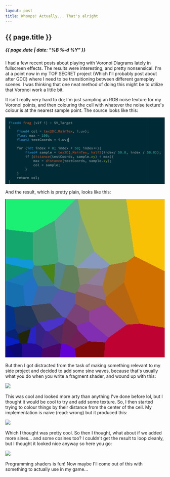 ```yaml
---
layout: post
title: Whoops! Actually... That's alright
---
```

{{ page.title }}
----------------
<h5>{{ page.date | date: "%B %-d %Y" }}</h5>

I had a few recent posts about playing with Voronoi Diagrams lately in fullscreen
effects. The results were interesting, and pretty nonsensical. I'm at a point now
in my TOP SECRET project (Which I'll probably post about after GDC) where I need
to be transitioning between different gameplay scenes. I was thinking that one
neat method of doing this might be to utilize that Voronoi work a little bit.

It isn't really very hard to do; I'm just sampling an RGB noise texture for my
Voronoi points, and then colouring the cell with whatever the noise texture's
colour is at the nearest sample point. The source looks like this:

<img src="/images/2016/Mar/VoronoiSource.png">

And the result, which is pretty plain, looks like this:

<img src="/images/2016/Mar/VoronoiResult.png">

But then I got distracted from the task of making something relevant to my side
project and decided to add some sine waves, because that's usually what you do
when you write a fragment shader, and wound up with this:

<img src="/images/2016/Mar/VoronoiContinued.gif">

This was cool and looked more arty than anything I've done before lol, but I
thought it would be cool to try and add some texture. So, I then started trying to
colour things by their distance from the center of the cell. My implementation is
naive (read: wrong) but it produced this:

<img src="/images/2016/Mar/VoronoiAccident.gif">

Which I thought was pretty cool. So then I thought, what about if we added more
sines... and some cosines too? I couldn't get the result to loop cleanly, but I
thought it looked nice anyway so here you go:

<img src="/images/2016/Mar/VoronoiAccident2.gif">

Programming shaders is fun! Now maybe I'll come out of this with something to
actually use in my game...
